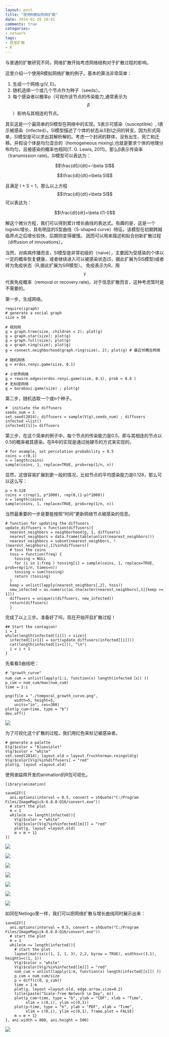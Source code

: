 ```yaml
---
layout: post
title: "使用R模拟网络扩散"
date: 2014-02-28 10:41
comments: true
categories: 
- network
tags:
- 信息扩散
- R
---
```


与普通的扩散研究不同，网络扩散开始考虑网络结构对于扩散过程的影响。

这里介绍一个使用R模拟网络扩散的例子。基本的算法非常简单：

1. 生成一个网络:g(V, E)。
2. 随机选择一个或几个节点作为种子（seeds）。
3. 每个感染者以概率p（可视作该节点的传染能力,通常表示为$$\beta$$）影响与其相连的节点。

其实这是一个最简单的SI模型在网络中的实现。S表示可感染（susceptible）, I表示被感染（infected）。SI模型描述了个体的状态从S到I之间的转变。因为形式简单，SI模型是可以求出其解析解的。考虑一个封闭的群体，没有出生、死亡和迁移。并假设个体是均匀混合的（homogeneous mixing),也就是要求个体的地理分布均匀，且被感染的概率也相同(T. G. Lewis, 2011)。那么β表示传染率（transmission rate)。SI模型可以表达为：

$$\frac{dS}{dt}=-\beta SI$$

$$\frac{dI}{dt}=\beta SI$$

且满足 I + S = 1，那么以上方程$$\frac{dI}{dt}=\beta SI$$可以表达为：

$$\frac{dI}{dt}=\beta I(1-I)$$

解这个微分方程，我们可以得到累计增长曲线的表达式。有趣的是，这是一个logistic增长，具有明显的S型曲线（S-shaped curve）特征。该模型在初期跨越临界点之后增长较快，后期则变得缓慢。 因而可以用来描述和拟合创新扩散过程（diffusion of innovations）。 

当然，对疾病传播而言，SI模型是非常初级的（naive），主要因为受感染的个体以一定的概率恢复健康，或者继续进入可以被感染状态(S，据此扩展为SIS模型)或者转为免疫状态（R,据此扩展为SIR模型）。 免疫表示为R，用$$\gamma$$代表免疫概率（removal or recovery rate)。对于信息扩散而言，这种考虑暂时是不需要的。

第一步，生成网络。

	require(igraph)
	# generate a social graph
	size = 50
	
	# 规则网
	g = graph.tree(size, children = 2); plot(g)
	g = graph.star(size); plot(g)
	g = graph.full(size); plot(g)
	g = graph.ring(size); plot(g)
	g = connect.neighborhood(graph.ring(size), 2); plot(g) # 最近邻耦合网络
	
	# 随机网络
	g = erdos.renyi.game(size, 0.1)

	# 小世界网络
	g = rewire.edges(erdos.renyi.game(size, 0.1), prob = 0.8 )
    # 无标度网络
	g = barabasi.game(size) ; plot(g)
	


第二步，随机选取一个或n个种子。

	#  initiate the diffusers
	seeds_num = 1
	set.seed(2014); diffusers = sample(V(g),seeds_num) ; diffusers
	infected =list()
	infected[[1]]= diffusers
	

第三步，在这个简单的例子中，每个节点的传染能力是0.5，即与其相连的节点以0.5的概率被其感染。在R中的实现是通过抛硬币的方式来实现的。

	# for example, set percolation probability = 0.5
	coins = c(0,1)
	n = length(coins)
	sample(coins, 1, replace=TRUE, prob=rep(1/n, n))
	

显然，这很容易扩展到更一般的情况，比如节点的平均感染能力是0.128，那么可以这么写：

	p = 0.128
	coins = c(rep(1, p*1000), rep(0,(1-p)*1000))
	n = length(coins)
	sample(coins, 1, replace=TRUE, prob=rep(1/n, n))
	
当然最重要的一步是要能按照“时间”更新网络节点被感染的信息。

	# function for updating the diffusers
	update_diffusers = function(diffusers){
	  nearest_neighbors = neighborhood(g, 1, diffusers)
	  nearest_neighbors = data.frame(table(unlist(nearest_neighbors)))
	  nearest_neighbors = subset(nearest_neighbors, !(nearest_neighbors[,1]%in%diffusers))
	  # toss the coins
	  toss = function(freq) {
	    tossing = NULL
	    for (i in 1:freq ) tossing[i] = sample(coins, 1, replace=TRUE, prob=rep(1/n, times=n))
	    tossing = sum(tossing)
	    return (tossing)
	  }
	  keep = unlist(lapply(nearest_neighbors[,2], toss))
	  new_infected = as.numeric(as.character(nearest_neighbors[,1][keep >= 1]))
	  diffusers = unique(c(diffusers, new_infected))
	  return(diffusers)
	  }
	

完成了以上三步。准备好了吗，现在开始开启扩散过程！
	
	## Start the contagion!
	i = 1
	while(length(infected[[i]]) < size){ 
	  infected[[i+1]] = sort(update_diffusers(infected[[i]]))
	  cat(length(infected[[i+1]]), "\n")
	  i = i + 1
	}

先看看S曲线吧：

    # "growth_curve"
    num_cum = unlist(lapply(1:i, function(x) length(infected［x］) ))
    p_cum = num_cum/max(num_cum)
    time = 1:i
    
    png(file = "./temporal_growth_curve.png", 
    	width=5, height=5, 
    	units="in", res=300)
    plot(p_cum~time, type = "b")
    dev.off()

![](http://farm8.staticflickr.com/7299/12845959103_e19cd9cd99_n.jpg)

为了可视化这个扩散的过程，我们用红色来标记被感染者。

	# generate a palette
	E(g)$color = "blueviolet"
	V(g)$color = "white"
	set.seed(2014); layout.old = layout.fruchterman.reingold(g) 
	V(g)$color[V(g)%in%diffusers] = "red"
	plot(g, layout =layout.old)

使用谢益辉开发的animation的R包可视化。

	library(animation)
	
	saveGIF({
	  ani.options(interval = 0.5, convert = shQuote("C:/Program Files/ImageMagick-6.8.8-Q16/convert.exe"))
	  # start the plot
	  m = 1
	  while(m <= length(infected)){
	    V(g)$color = "white"
	    V(g)$color[V(g)%in%infected[[m]]] = "red"
	    plot(g, layout =layout.old)
	    m = m + 1}
	})


![](http://farm4.staticflickr.com/3806/12826172695_368a6f50a2_o.gif)

![](http://farm3.staticflickr.com/2848/12826237753_d8c97b1019_o.gif)

![](http://farm4.staticflickr.com/3729/12826584654_c84452f397_o.gif)

![](http://farm3.staticflickr.com/2851/12826173505_34649f488d_o.gif)

![](http://farm8.staticflickr.com/7391/12826173255_574e471023_o.gif)

![](http://farm4.staticflickr.com/3675/12826584484_7c6f35380c_o.gif)

![](http://farm8.staticflickr.com/7432/12826173045_ef3548ec04_o.gif)

如同在Netlogo里一样，我们可以把网络扩散与增长曲线同时展示出来：

	saveGIF({
	  ani.options(interval = 0.5, convert = shQuote("C:/Program Files/ImageMagick-6.8.8-Q16/convert.exe"))
	  # start the plot
	  m = 1
	  while(m <= length(infected)){
	    # start the plot
	    layout(matrix(c(1, 2, 1, 3), 2,2, byrow = TRUE), widths=c(3,1), heights=c(1, 1))
	    V(g)$color = "white"
	    V(g)$color[V(g)%in%infected[[m]]] = "red"
	    num_cum = unlist(lapply(1:m, function(x) length(infected[[x]]) ))
	    p_cum = num_cum/size
	    p = diff(c(0, p_cum))
	    time = 1:m
	    plot(g, layout =layout.old, edge.arrow.size=0.2)
	    title(paste("Scale-free Network \n Day", m))
	    plot(p_cum~time, type = "b", ylab = "CDF", xlab = "Time",
	         xlim = c(0,i), ylim =c(0,1))
	    plot(p~time, type = "h", ylab = "PDF", xlab = "Time",
	         xlim = c(0,i), ylim =c(0,1), frame.plot = FALSE)
	    m = m + 1}
	}, ani.width = 800, ani.height = 500)

![](http://farm4.staticflickr.com/3672/12848749413_7f9da8b8c7_o.gif)
